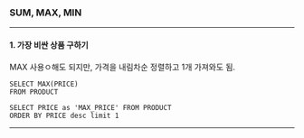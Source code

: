 ### SUM, MAX, MIN

---

#### 1. 가장 비싼 상품 구하기

MAX 사용ㅇ해도 되지만, 가격을 내림차순 정렬하고 1개 가져와도 됨.
```
SELECT MAX(PRICE)
FROM PRODUCT
```

```
SELECT PRICE as 'MAX_PRICE' FROM PRODUCT
ORDER BY PRICE desc limit 1
```

---
